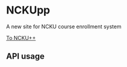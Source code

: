 # NCKUpp
A new site for NCKU course enrollment system

[To NCKU++](https://wavjaby.github.io/NcKUpp)

## API usage
